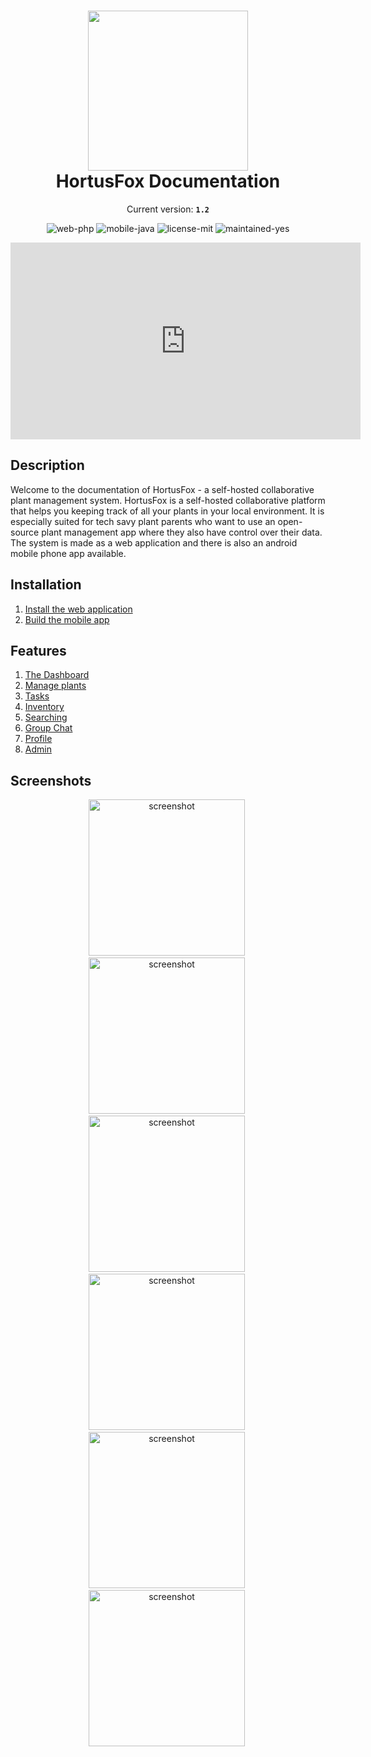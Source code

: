 <h1 align="center">
    <img src="gfx/logo.png" width="256"/><br/>
    HortusFox Documentation
</h1>

<p align="center">
    Current version: <strong><code>1.2</code></strong>
</p>

<p align="center">
    <img src="https://img.shields.io/badge/web-php-orange" alt="web-php"/>
    <img src="https://img.shields.io/badge/mobile-java-pink" alt="mobile-java"/>
    <img src="https://img.shields.io/badge/license-MIT-blue" alt="license-mit"/>
    <img src="https://img.shields.io/badge/maintained-yes-green" alt="maintained-yes"/>
</p>

<p align="center">
    <iframe width="560" height="315" src="https://www.youtube.com/embed/zbUeQ-o2odQ?si=e9eOKGJ40HcPVjb6" title="HortusFox" frameborder="0" allow="accelerometer; autoplay; clipboard-write; encrypted-media; gyroscope; picture-in-picture; web-share" allowfullscreen></iframe>
</p>

## Description
Welcome to the documentation of HortusFox - a self-hosted collaborative plant management system.
HortusFox is a self-hosted collaborative platform that helps you keeping track of all your plants
in your local environment. It is especially suited for tech savy plant parents who want to use an
open-source plant management app where they also have control over their data. The system is made
as a web application and there is also an android mobile phone app available.

## Installation
1. <a href="https://github.com/danielbrendel/hortusfox-web">Install the web application</a>
2. <a href="https://github.com/danielbrendel/hortusfox-app-android">Build the mobile app</a>

## Features
1. [The Dashboard](dashboard.md)
2. [Manage plants](plants.md)
3. [Tasks](tasks.md)
4. [Inventory](inventory.md)
5. [Searching](searching.md)
6. [Group Chat](groupchat.md)
7. [Profile](profile.md)
8. [Admin](admin.md)

## Screenshots
<p align="center">
    <img src="gfx/Screenshot_20231219_151002_HortusFox.jpg" alt="screenshot" width="250"/>&nbsp;
    <img src="gfx/Screenshot_20231219_151018_HortusFox.jpg" alt="screenshot" width="250"/>&nbsp;
    <img src="gfx/Screenshot_20231219_151203_HortusFox.jpg" alt="screenshot" width="250"/>&nbsp;
    <img src="gfx/Screenshot_20231219_151221_HortusFox.jpg" alt="screenshot" width="250"/>&nbsp;
    <img src="gfx/Screenshot_20231219_151428_HortusFox.jpg" alt="screenshot" width="250"/>&nbsp;
    <img src="gfx/Screenshot_20231219_151456_HortusFox.jpg" alt="screenshot" width="250"/>&nbsp;
</p>